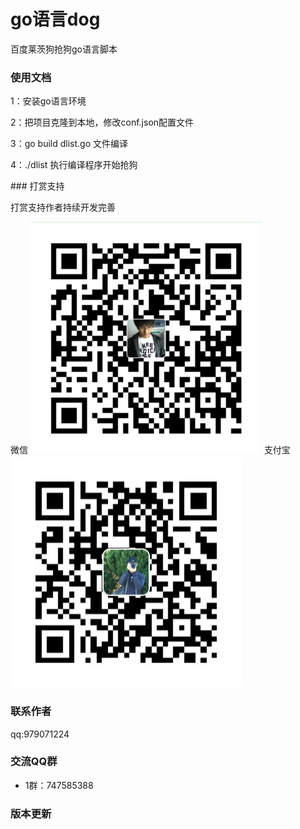 # go语言dog

<p>百度莱茨狗抢狗go语言脚本</p>

### 使用文档

<p>1：安装go语言环境</p>
<p>2：把项目克隆到本地，修改conf.json配置文件</p>
<p>3：go build dlist.go 文件编译</p>
<p>4：./dlist 执行编译程序开始抢狗</p>
### 打赏支持

<p>打赏支持作者持续开发完善</p>
微信
<span><img src="img/wPay.jpg" /></span>
支付宝
<span><img src="img/zPay.jpg" /></span>


### 联系作者
<p>qq:979071224</p>

### 交流QQ群

* 1群：747585388


### 版本更新

